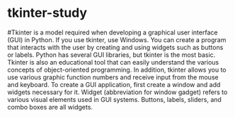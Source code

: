 # tkinter-study
#Tkinter is a model required when developing a graphical user interface (GUI) in Python. If you use tkinter, use Windows. You can create a program that interacts with the user by creating and using widgets such as buttons or labels. Python has several GUI libraries, but tkinter is the most basic. Tkinter is also an educational tool that can easily understand the various concepts of object-oriented programming. In addition, tkinter allows you to use various graphic function numbers and receive input from the mouse and keyboard. To create a GUI application, first create a window and add widgets necessary for it. Widget (abbreviation for window gadget) refers to various visual elements used in GUI systems. Buttons, labels, sliders, and combo boxes are all widgets.
